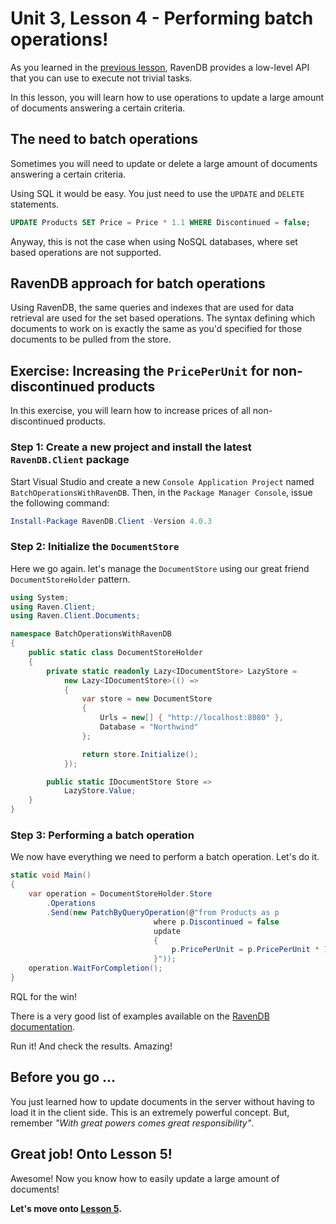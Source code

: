 # Unit 3, Lesson 4 - Performing batch operations!

As you learned in the [previous lesson](../lesson3/README.md), RavenDB
provides a low-level API that you can use to execute not trivial tasks.

In this lesson, you will learn how to use operations to update 
a large amount of documents answering a certain criteria.

## The need to batch operations

Sometimes you will need to update or delete a large amount of documents
answering a certain criteria.

Using SQL it would be easy. You just need to use the `UPDATE` and `DELETE`
statements.

```sql
UPDATE Products SET Price = Price * 1.1 WHERE Discontinued = false;
```

Anyway, this is not the case when using NoSQL databases, where set
based operations are not supported.

## RavenDB approach for batch operations

Using RavenDB, the same queries and indexes that are used for data retrieval 
are used for the set based operations. The syntax defining which documents to
work on is exactly the same as you'd specified for those documents to be pulled 
from the store.

## Exercise: Increasing the `PricePerUnit` for non-discontinued products

In this exercise, you will learn how to increase prices of all
non-discontinued products.

### Step 1: Create a new project and install the latest `RavenDB.Client` package

Start Visual Studio and create a new `Console Application Project` named
`BatchOperationsWithRavenDB`. Then, in the `Package Manager Console`, issue the following
command:

```powershell
Install-Package RavenDB.Client -Version 4.0.3
```

### Step 2: Initialize the `DocumentStore`

Here we go again. let's manage the `DocumentStore` using our great friend `DocumentStoreHolder` pattern.  

````csharp
using System;
using Raven.Client;
using Raven.Client.Documents;

namespace BatchOperationsWithRavenDB
{
    public static class DocumentStoreHolder
    {
        private static readonly Lazy<IDocumentStore> LazyStore =
            new Lazy<IDocumentStore>(() =>
            {
                var store = new DocumentStore
                {
                    Urls = new[] { "http://localhost:8080" },
                    Database = "Northwind"
                };

                return store.Initialize();
            });

        public static IDocumentStore Store =>
            LazyStore.Value;
    }
}
````

### Step 3: Performing a batch operation

We now have everything we need to perform a batch operation. Let's do it.

```csharp
static void Main()
{
    var operation = DocumentStoreHolder.Store
        .Operations
        .Send(new PatchByQueryOperation(@"from Products as p
                                where p.Discontinued = false
                                update
                                {
                                    p.PricePerUnit = p.PricePerUnit * 1.1
                                }"));
    operation.WaitForCompletion();
}
```

RQL for the win!

There is a very good list of examples available on the [RavenDB documentation](https://ravendb.net/docs/article-page/4.0/csharp/client-api/operations/patching/set-based). 


Run it! And check the results. Amazing!

## Before you go ...

You just learned how to update documents in the server without having to load
it in the client side. This is an extremely powerful concept. But, remember
*"With great powers comes great responsibility"*.

## Great job! Onto Lesson 5!

Awesome! Now you know how to easily update a large amount of documents!

**Let's move onto [Lesson 5](../lesson5/README.md).**
